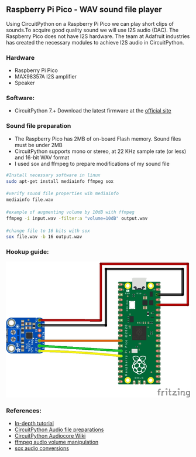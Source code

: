 ## Raspberry Pi Pico - WAV sound file player

Using CircuitPython on a Raspberry Pi Pico we can play short clips of sounds.To acquire good quality sound we will use I2S audio (DAC). The Raspberry Pico does not have I2S hardware. The team at Adafruit industries has created the necessary modules to achieve I2S audio in CircuitPython. 

### Hardware
- Raspberry Pi Pico
- MAX98357A I2S amplifier
- Speaker

### Software:
- CircuitPython 7.+ Download the latest firmware at the [official site](https://circuitpython.org/board/raspberry_pi_pico/)

### Sound file preparation

- The Raspberry Pico has 2MB of on-board Flash memory. Sound files must be under 2MB
- CircuitPython supports mono or stereo, at 22 KHz sample rate (or less) and 16-bit WAV format 
- I used sox and ffmpeg to prepare modifications of my sound file

```bash
#Install necessary software in linux
sudo apt-get install mediainfo ffmpeg sox

#verify sound file properties wih mediainfo
mediainfo file.wav

#example of augmenting volume by 10dB with ffmpeg
ffmpeg -i input.wav -filter:a "volume=10dB" output.wav

#change file to 16 bits with sox
sox file.wav -b 16 output.wav
```

### Hookup guide:

![schematic](circuit.jpg)

### References:
- [In-depth tutorial](https://www.recantha.co.uk/blog/?p=20950)
- [CircuitPython Audio file preparations](https://learn.adafruit.com/circuitpython-essentials/circuitpython-audio-out#play-a-wave-file)
- [CircuitPython Audiocore Wiki](https://circuitpython.readthedocs.io/en/latest/shared-bindings/audiocore/index.html#audiocore.WaveFile)
- [ffmpeg audio volume manipulation](https://trac.ffmpeg.org/wiki/AudioVolume)
- [sox audio conversions](https://www.nesono.com/node/275)
